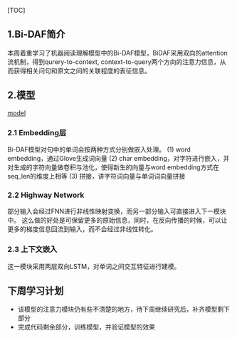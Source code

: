 [TOC]

## 1.Bi-DAF简介
本周着重学习了机器阅读理解模型中的Bi-DAF模型，BiDAF采用双向的attention流机制，得到qurery-to-context, context-to-query两个方向的注意力信息，从而获得相关问句和原文之间的关联程度的表征信息。

## 2.模型
[model](note/model.png)

### 2.1 Embedding层
Bi-DAF模型对句中的单词会按两种方式分别做嵌入处理。
(1) word embedding，通过Glove生成词向量
(2) char embedding，对字符进行嵌入，并对生成的字符向量做卷积与池化，使得新生的向量与word embedding方式在seq_len的维度上相等
(3) 拼接，讲字符词向量与单词词向量拼接

### 2.2 Highway Network
部分输入会经过FNN进行非线性映射变换，而另一部分输入可直接进入下一模块中。
这么做的好处是可保留更多的原始信息，同时，在反向传播的时候，可以让更多的梯度信息回流到输入，而不会经过非线性转化。

### 2.3 上下文嵌入
这一模块采用两层双向LSTM，对单词之间交互特征进行建模。

## 下周学习计划
+ 该模型的注意力模块仍有些不清楚的地方，待下周继续研究后，补齐模型剩下部分
+ 完成代码剩余部分，训练模型，并验证模型的效果